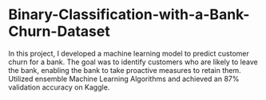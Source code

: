 # Binary-Classification-with-a-Bank-Churn-Dataset
In this project, I developed a machine learning model to predict customer churn for a bank. The goal was to identify customers who are likely to leave the bank, enabling the bank to take proactive measures to retain them. Utilized ensemble Machine Learning Algorithms and achieved an 87% validation accuracy on Kaggle.
